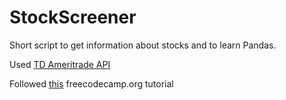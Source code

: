 # StockScreener

Short script to get information about stocks and to learn Pandas.

Used [TD Ameritrade API](https://developer.tdameritrade.com/apis)

Followed [this](https://www.youtube.com/watch?v=HXGtLIoiv3Q) freecodecamp.org tutorial
